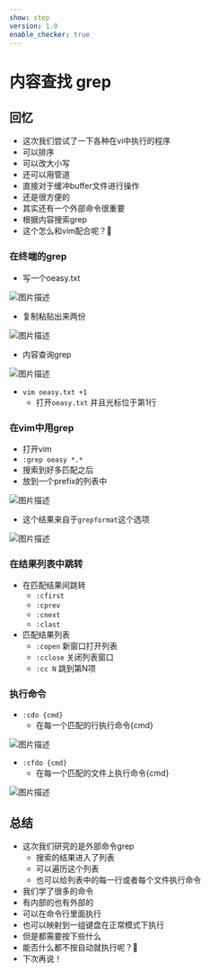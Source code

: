 ```yaml
---
show: step
version: 1.0
enable_checker: true
---
```


# 内容查找 grep

## 回忆

- 这次我们尝试了一下各种在vi中执行的程序
- 可以排序
- 可以改大小写
- 还可以用管道
- 直接对于缓冲buffer文件进行操作
- 还是很方便的
- 其实还有一个外部命令很重要
- 根据内容搜索grep
- 这个怎么和vim配合呢？🤔

### 在终端的grep

- 写一个oeasy.txt

![图片描述](https://doc.shiyanlou.com/courses/uid1190679-20210802-1627869009417)

- 复制粘贴出来两份

![图片描述](https://doc.shiyanlou.com/courses/uid1190679-20210802-1627869054372)

- 内容查询grep

![图片描述](https://doc.shiyanlou.com/courses/uid1190679-20210802-1627869106606)

- `vim oeasy.txt +1`
	- 打开`oeasy.txt` 并且光标位于第1行

### 在vim中用grep
- 打开vim
- `:grep oeasy *.*`
- 搜索到好多匹配之后
- 放到一个prefix的列表中

![图片描述](https://doc.shiyanlou.com/courses/uid1190679-20210802-1627869408799)

- 这个结果来自于`grepformat`这个选项

![图片描述](https://doc.shiyanlou.com/courses/uid1190679-20210802-1627870875397)

### 在结果列表中跳转

- 在匹配结果间跳转
	- `:cfirst`
	- `:cprev`
	- `:cnext`
	- `:clast`
- 匹配结果列表
	- `:copen` 新窗口打开列表
	- `:cclose` 关闭列表窗口
	- `:cc N` 跳到第N项

### 执行命令

- `:cdo {cmd}`
	- 在每一个匹配的行执行命令{cmd}

![图片描述](https://doc.shiyanlou.com/courses/uid1190679-20210802-1627870324274)

- `:cfdo {cmd}`
	- 在每一个匹配的文件上执行命令{cmd}

![图片描述](https://doc.shiyanlou.com/courses/uid1190679-20210802-1627870334124)

## 总结
- 这次我们研究的是外部命令grep
	- 搜索的结果进入了列表
	- 可以遍历这个列表
	- 也可以给列表中的每一行或者每个文件执行命令
- 我们学了很多的命令
- 有内部的也有外部的
- 可以在命令行里面执行
- 也可以映射到一组键盘在正常模式下执行
- 但是都需要按下些什么
- 能否什么都不按自动就执行呢？🤔
- 下次再说！





